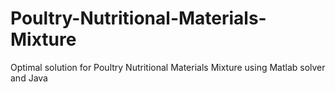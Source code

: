# Poultry-Nutritional-Materials-Mixture
Optimal solution for Poultry Nutritional Materials Mixture using Matlab solver and Java
